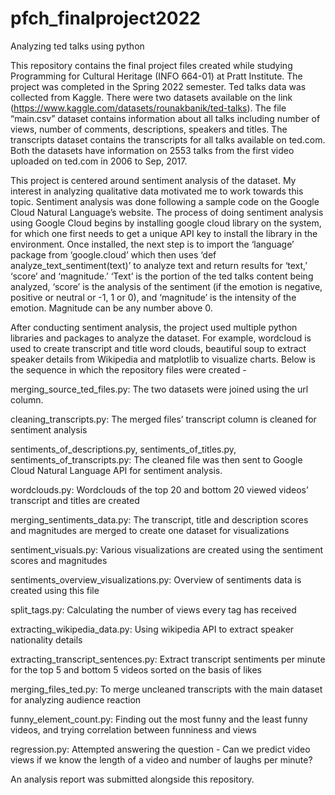 # pfch_finalproject2022
Analyzing ted talks using python

This repository contains the final project files created while studying Programming for Cultural Heritage (INFO 664-01) at Pratt Institute. The project was completed in the Spring 2022 semester. Ted talks data was collected from Kaggle. There were two datasets available on the link (https://www.kaggle.com/datasets/rounakbanik/ted-talks). The file “main.csv” dataset contains information about all talks including number of views, number of comments, descriptions, speakers and titles. The transcripts dataset contains the transcripts for all talks available on ted.com. Both the datasets have information on 2553 talks from the first video uploaded on ted.com in 2006 to Sep, 2017.

This project is centered around sentiment analysis of the dataset. My interest in analyzing qualitative data motivated me to work towards this topic. Sentiment analysis was done following a sample code on the Google Cloud Natural Language’s website. The process of doing sentiment analysis using Google Cloud begins by installing google cloud library on the system, for which one first needs to get a unique API key to install the library in the environment. Once installed, the next step is to import the ‘language’ package from ‘google.cloud’ which then uses ‘def analyze_text_sentiment(text)’ to analyze text and return results for ‘text,’ ‘score’ and ‘magnitude.’ ‘Text’ is the portion of the ted talks content being analyzed, ‘score’ is the analysis of the sentiment (if the emotion is negative, positive or neutral or -1, 1 or 0), and ‘magnitude’ is the intensity of the emotion. Magnitude can be any number above 0. 

After conducting sentiment analysis, the project used multiple python libraries and packages to analyze the dataset. For example, wordcloud is used to create transcript and title word clouds, beautiful soup to extract speaker details from Wikipedia and matplotlib to visualize charts. Below is the sequence in which the repository files were created - 

merging_source_ted_files.py: The two datasets were joined using the url column. 

cleaning_transcripts.py: The merged files’ transcript column is cleaned for sentiment analysis

sentiments_of_descriptions.py, sentiments_of_titles.py, sentiments_of_transcripts.py: The cleaned file was then sent to Google Cloud Natural Language API for sentiment analysis. 

wordclouds.py: Wordclouds of the top 20 and bottom 20 viewed videos’ transcript and titles are created

merging_sentiments_data.py: The transcript, title and description scores and magnitudes are merged to create one dataset for visualizations

sentiment_visuals.py: Various visualizations are created using the sentiment scores and magnitudes

sentiments_overview_visualizations.py: Overview of sentiments data is created using this file

split_tags.py: Calculating the number of views every tag has received

extracting_wikipedia_data.py: Using wikipedia API to extract speaker nationality details

extracting_transcript_sentences.py: Extract transcript sentiments per minute for the top 5 and bottom 5 videos sorted on the basis of likes

merging_files_ted.py: To merge uncleaned transcripts with the main dataset for analyzing audience reaction

funny_element_count.py: Finding out the most funny and the least funny videos, and trying correlation between funniness and views

regression.py: Attempted answering the question - Can we predict video views if we know the length of a video and number of laughs per minute? 

An analysis report was submitted alongside this repository.
